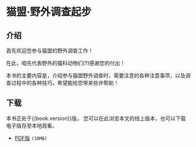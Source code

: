 # 猫盟·野外调查起步

## 介绍

首先欢迎您参与猫盟的野外调查工作！

在此，咱先代表野外的猫科动物们(?)感谢您的付出！

本书的主要内容是，介绍参与猫盟野外调查时，需要注意的各种注意事项，以及调查过程中的各种技巧，希望能给您带来些许帮助！

## 下载

本书正处于{{book.version}}版， 您可以在此浏览本文的线上版本，也可以下载电子版存至本地观看。

- [PDF版](/ "下载PDF版") `(10MB)`